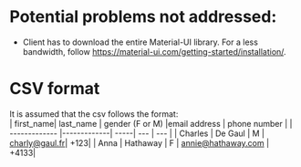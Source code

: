 # Potential problems not addressed:

- Client has to download the entire Material-UI library. For a less bandwidth, follow https://material-ui.com/getting-started/installation/.

# CSV format

It is assumed that the csv follows the format:  
| first_name| last_name | gender (F or M) |email address | phone number |
| ------------- |-------------| -----| --- | --- |
| Charles | De Gaul | M | charly@gaul.fr| +123|
| Anna | Hathaway | F | annie@hathaway.com | +4133|
